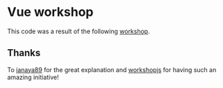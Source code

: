 # Vue workshop
This code was a result of the following [workshop](https://github.com/ianaya89/workshop-vuejs). 

## Thanks
To [ianaya89](https://github.com/ianaya89) for the great explanation and [workshopjs](https://twitter.com/workshopsjs) for having such an amazing initiative!
